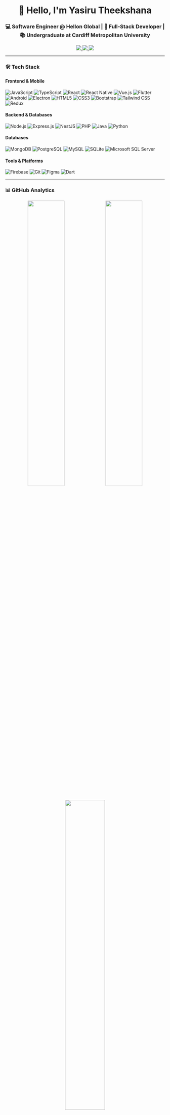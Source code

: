 <h1 align="center">👋 Hello, I'm Yasiru Theekshana</h1>
<h3 align="center">💻 Software Engineer @ Hellon Global | 🚀 Full-Stack Developer | 📚 Undergraduate at Cardiff Metropolitan University</h3>

<p align="center">
  <a href="https://www.linkedin.com/in/yasiru-theekshana/">
    <img src="https://img.shields.io/badge/LinkedIn-0077B5?style=for-the-badge&logo=linkedin&logoColor=white" />
  </a>
  <a href="mailto:yasirutheekshana.dev@gmail.com">
    <img src="https://img.shields.io/badge/Gmail-D14836?style=for-the-badge&logo=gmail&logoColor=white" />
  </a>
  <a href="https://my-protfolio-tan.vercel.app/">
    <img src="https://img.shields.io/badge/Portfolio-000000?style=for-the-badge&logo=About.me&logoColor=white" />
  </a>
</p>

---

### 🛠️ Tech Stack

#### **Frontend & Mobile**
![JavaScript](https://img.shields.io/badge/JavaScript-F7DF1E?style=for-the-badge&logo=javascript&logoColor=black)
![TypeScript](https://img.shields.io/badge/TypeScript-007ACC?style=for-the-badge&logo=typescript&logoColor=white)
![React](https://img.shields.io/badge/React-20232A?style=for-the-badge&logo=react&logoColor=61DAFB)
![React Native](https://img.shields.io/badge/React_Native-20232A?style=for-the-badge&logo=react&logoColor=61DAFB)
![Vue.js](https://img.shields.io/badge/Vue.js-35495E?style=for-the-badge&logo=vue.js&logoColor=4FC08D)
![Flutter](https://img.shields.io/badge/Flutter-02569B?style=for-the-badge&logo=flutter&logoColor=white)
![Android](https://img.shields.io/badge/Android-3DDC84?style=for-the-badge&logo=android&logoColor=white)
![Electron](https://img.shields.io/badge/Electron-2B2E3A?style=for-the-badge&logo=electron&logoColor=9FEAF9)
![HTML5](https://img.shields.io/badge/HTML5-E34F26?style=for-the-badge&logo=html5&logoColor=white)
![CSS3](https://img.shields.io/badge/CSS3-1572B6?style=for-the-badge&logo=css3&logoColor=white)
![Bootstrap](https://img.shields.io/badge/Bootstrap-563D7C?style=for-the-badge&logo=bootstrap&logoColor=white)
![Tailwind CSS](https://img.shields.io/badge/Tailwind_CSS-38B2AC?style=for-the-badge&logo=tailwind-css&logoColor=white)
![Redux](https://img.shields.io/badge/Redux-593D88?style=for-the-badge&logo=redux&logoColor=white)

#### **Backend & Databases**
![Node.js](https://img.shields.io/badge/Node.js-339933?style=for-the-badge&logo=nodedotjs&logoColor=white)
![Express.js](https://img.shields.io/badge/Express.js-000000?style=for-the-badge&logo=express&logoColor=white)
![NestJS](https://img.shields.io/badge/NestJS-E0234E?style=for-the-badge&logo=nestjs&logoColor=white)
![PHP](https://img.shields.io/badge/PHP-777BB4?style=for-the-badge&logo=php&logoColor=white)
![Java](https://img.shields.io/badge/Java-ED8B00?style=for-the-badge&logo=java&logoColor=white)
![Python](https://img.shields.io/badge/Python-3776AB?style=for-the-badge&logo=python&logoColor=white)

#### **Databases**
![MongoDB](https://img.shields.io/badge/MongoDB-4EA94B?style=for-the-badge&logo=mongodb&logoColor=white)
![PostgreSQL](https://img.shields.io/badge/PostgreSQL-316192?style=for-the-badge&logo=postgresql&logoColor=white)
![MySQL](https://img.shields.io/badge/MySQL-00000F?style=for-the-badge&logo=mysql&logoColor=white)
![SQLite](https://img.shields.io/badge/SQLite-07405E?style=for-the-badge&logo=sqlite&logoColor=white)
![Microsoft SQL Server](https://img.shields.io/badge/Microsoft_SQL_Server-CC2927?style=for-the-badge&logo=microsoft-sql-server&logoColor=white)

#### **Tools & Platforms**
![Firebase](https://img.shields.io/badge/Firebase-FFCA28?style=for-the-badge&logo=firebase&logoColor=black)
![Git](https://img.shields.io/badge/Git-F05032?style=for-the-badge&logo=git&logoColor=white)
![Figma](https://img.shields.io/badge/Figma-F24E1E?style=for-the-badge&logo=figma&logoColor=white)
![Dart](https://img.shields.io/badge/Dart-0175C2?style=for-the-badge&logo=dart&logoColor=white)

---

### 📊 GitHub Analytics

<p align="center">
  <img width="48%" src="https://github-readme-stats.vercel.app/api?username=yasirutheekshana&show_icons=true&theme=radical&hide_border=true" />
  <img width="48%" src="https://github-readme-streak-stats.herokuapp.com/?user=yasirutheekshana&theme=radical&hide_border=true" />
</p>

<p align="center">
  <img width="50%" src="https://github-readme-stats.vercel.app/api/top-langs?username=yasirutheekshana&show_icons=true&locale=en&layout=compact&theme=radical&hide_border=true" />
</p>

<p align="center"> 
  <a href="https://github.com/ryo-ma/github-profile-trophy">
    <img src="https://github-profile-trophy.vercel.app/?username=yasirutheekshana&theme=radical&no-bg=true&no-frame=true" alt="yasirutheekshana" />
  </a>
</p>

---

### 🚀 Currently Working On

- **[BiblioTech Desktop Reader](https://bibliotechsl.com/)** - Modern desktop reading application

### 🌱 Currently Learning

- **Python** - Expanding my backend development skills

### ⚡ Fun Fact

> When I'm free, I love exploring and learning new technologies, frameworks, and programming languages — just for fun and curiosity! 🚀

---

<p align="center">
  <img src="https://komarev.com/ghpvc/?username=yasirutheekshana&label=Profile%20Views&color=blue&style=flat" alt="profile views" />
</p>

<p align="center">
  <a href="https://github.com/yasirutheekshana?tab=repositories">
    <img src="https://img.shields.io/badge/Explore-My_Repositories-2EA043?style=for-the-badge&logo=github" />
  </a>
</p>
